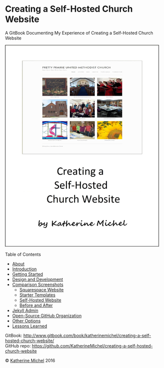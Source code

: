 # Creating a Self-Hosted Church Website

A GitBook Documenting My Experience of Creating a Self-Hosted Church Website

![](cover.jpg)

Table of Contents
* [About](README.md)
* [Introduction](introduction.md)
* [Getting Started](getting-started.md)
* [Design and Development](design-and-development/design-and-development.md)
* [Comparison Screenshots](design-and-development/comparison-screenshots.md)
   * [Squarespace Website](design-and-development/squarespace-website.md)
   * [Starter Templates](design-and-development/starter-templates.md)
   * [Self-Hosted Website](design-and-development/self-hosted-website.md)
   * [Before and After](design-and-development/before-and-after.md)
* [Jekyll Admin](adminstration/jekyll-admin.md)
* [Open-Source GitHub Organization](administration/open-source-github-organization.md)
* [Other Options](other-options.md)
* [Lessons Learned](lessons-learned.md)

GitBook: http://www.gitbook.com/book/katherinemichel/creating-a-self-hosted-church-website/
<br> 
GitHub repo: https://github.com/KatherineMichel/creating-a-self-hosted-church-website

© [Katherine Michel](http://katherinemichel.github.io) 2016

